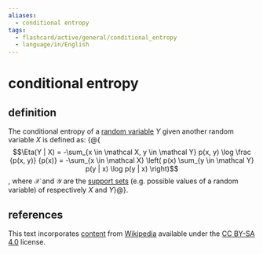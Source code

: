 ```yaml
---
aliases:
  - conditional entropy
tags:
  - flashcard/active/general/conditional_entropy
  - language/in/English
---
```


# conditional entropy

## definition

The conditional entropy of a [random variable](random%20variable.md) $Y$ given another random variable $X$ is defined as: {@{$$\Eta(Y | X) = -\sum_{x \in \mathcal X, y \in \mathcal Y} p(x, y) \log \frac {p(x, y)} {p(x)} = -\sum_{x \in \mathcal X} \left( p(x) \sum_{y \in \mathcal Y} p(y | x) \log p(y | x) \right)$$, where $\mathcal X$ and $\mathcal Y$ are the [support sets](support%20(mathematics).md) (e.g. possible values of a random variable) of respectively $X$ and $Y$}@}. <!--SR:!2024-11-18,134,250-->

## references

This text incorporates [content](https://en.wikipedia.org/wiki/conditional_entropy) from [Wikipedia](Wikipedia.md) available under the [CC BY-SA 4.0](https://creativecommons.org/licenses/by-sa/4.0/) license.
